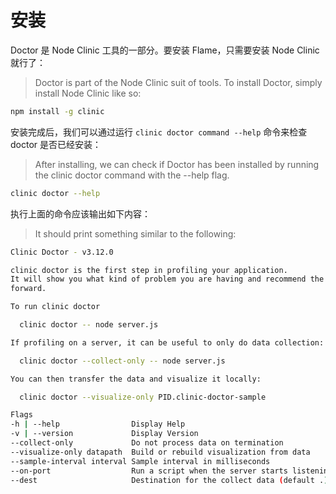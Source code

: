 # 安装

Doctor 是 Node Clinic 工具的一部分。要安装 Flame，只需要安装 Node Clinic 就行了：
> Doctor is part of the Node Clinic suit of tools. To install Doctor, simply install Node Clinic like so:

```bash
npm install -g clinic
```

安装完成后，我们可以通过运行 `clinic doctor command --help` 命令来检查 doctor 是否已经安装：
> After installing, we can check if Doctor has been installed by running the clinic doctor command with the --help flag.

```bash
clinic doctor --help
```

执行上面的命令应该输出如下内容：
> It should print something similar to the following:

```bash
Clinic Doctor - v3.12.0

clinic doctor is the first step in profiling your application.
It will show you what kind of problem you are having and recommend the path
forward.

To run clinic doctor

  clinic doctor -- node server.js

If profiling on a server, it can be useful to only do data collection:

  clinic doctor --collect-only -- node server.js

You can then transfer the data and visualize it locally:

  clinic doctor --visualize-only PID.clinic-doctor-sample

Flags
-h | --help                Display Help
-v | --version             Display Version
--collect-only             Do not process data on termination
--visualize-only datapath  Build or rebuild visualization from data
--sample-interval interval Sample interval in milliseconds
--on-port                  Run a script when the server starts listening on a port.
--dest                     Destination for the collect data (default .).
```